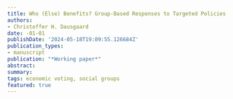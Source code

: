 ```yaml
---
title: Who (Else) Benefits? Group-Based Responses to Targeted Policies
authors:
- Christoffer H. Dausgaard
date: -01-01
publishDate: '2024-05-18T19:09:55.126684Z'
publication_types:
- manuscript
publication: "*Working paper*"
abstract: 
summary: 
tags: economic voting, social groups
featured: true
---
```

